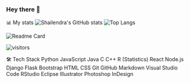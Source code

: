 ### Hey there 👋

<!--
**shailendrabhargava93/shailendrabhargava93** is a ✨ _special_ ✨ repository because its `README.md` (this file) appears on your GitHub profile.

Here are some ideas to get you started:

- 🔭 I’m currently working on A Chat App
- 🌱 I’m currently learning about AWS Concepts
- 👯 I’m looking to collaborate on ...
- 🤔 I’m looking for help with ...
- 💬 Ask me about Angular
- 📫 How to reach me: ...
- 😄 Pronouns: ...
- ⚡ Fun fact: ...
-->

📊 My stats
![Shailendra's GitHub stats](https://github-readme-stats.vercel.app/api?username=shailendrabhargava93&show_icons=true&theme=radical) ![Top Langs](https://github-readme-stats.vercel.app/api/top-langs/?username=shailendrabhargava93)

![Readme Card](https://github-readme-stats.vercel.app/api/pin/?username=shailendrabhargava93&repo=shailendrabhargava93.github.io)

![visitors](https://visitor-badge.glitch.me/badge?page_id=shailendrabhargava93)

🛠  Tech Stack
Python  JavaScript  Java  C  C++  R (Statistics)
React  Node.js  Django  Flask  Bootstrap
HTML  CSS  Git  GitHub  Markdown
Visual Studio Code  RStudio  Eclipse
Illustrator  Photoshop  InDesign
